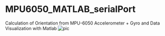# MPU6050_MATLAB_serialPort

Calculation of Orientation from MPU-6050 Accelerometer + Gyro and Data Visualization with Matlab
![pic](https://user-images.githubusercontent.com/32397445/153748700-bcb9325a-fe55-4b9c-a203-2524c99d8931.png)
